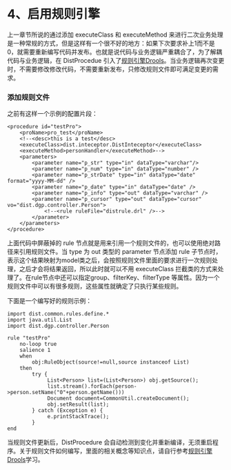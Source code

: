 # 4、启用规则引擎

上一章节所说的通过添加 executeClass 和 executeMethod 来进行二次业务处理是一种常规的方式，但是这样有一个很不好的地方：如果下次要求补上1而不是0，就需要重新编写代码并发布。也就是说代码与业务逻辑严重耦合了，为了解耦代码与业务逻辑，在 DistProcedue 引入了[规则引擎Drools](http://www.drools.org/)。当业务逻辑再次变更时，不需要修改修改代码，不需要重新发布，只修改规则文件即可满足变更的需求。

### 添加规则文件
之前有这样一个示例的配置片段：

```
<procedure id="testPro">
    <proName>pro_test</proName>
    <!--<desc>this is a test</desc>
    <executeClass>dist.inteceptor.DistInteceptor</executeClass>
    <executeMethod>personHandler</executeMethod>-->
    <parameters>
        <parameter name="p_str" type="in" dataType="varchar"/>
        <parameter name="p_num" type="in" dataType="number" />
        <parameter name="p_strDate" type="in" dataType="date" format="yyyy-MM-dd" />
        <parameter name="p_date" type="in" dataType="date" />
        <parameter name="p_info" type="out" dataType="varchar" />
        <parameter name="p_cursor" type="out" dataType="cursor" vo="dist.dgp.controller.Person">
            <!--<rule ruleFile="distrule.drl" />-->
        </parameter>
    </parameters>
</procedure>
```
上面代码中屏蔽掉的 rule 节点就是用来引用一个规则文件的，也可以使用绝对路径来引用规则文件。当 type 为 out 类型的 parameter 节点添加 rule 子节点时，表示这个结果映射为model类之后，会按照规则文件里面的要求进行一次规则处理，之后才会将结果返回，所以此时就可以不用 executeClass 拦截类的方式来处理了。在rule节点中还可以指定group、filterKey、filterType 等属性。因为一个规则文件中可以有很多规则，这些属性就确定了只执行某些规则。

下面是一个编写好的规则示例：

```
import dist.common.rules.define.*
import java.util.List
import dist.dgp.controller.Person

rule "testPro"
    no-loop true
    salience 1
    when
        obj:RuleObject(source!=null,source instanceof List)
    then
        try {
             List<Person> list=(List<Person>) obj.getSource();
             list.stream().forEach(person->person.setName("0"+person.getName()))
             Document document=CommonUtil.createDocument();
             obj.setResult(list);
        } catch (Exception e) {
             e.printStackTrace();
        }
end
```

当规则文件更新后，DistProcedure 会自动检测到变化并重新编译，无须重启程序。关于规则文件如何编写，里面的相关概念等知识点，请自行参考[规则引擎Drools](http://www.drools.org/)学习。